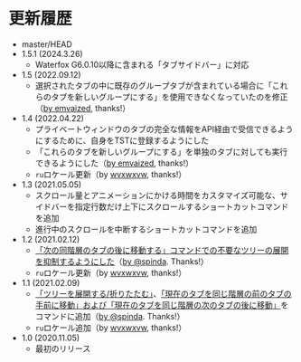 # 更新履歴

 - master/HEAD
 - 1.5.1 (2024.3.26)
   * Waterfox G6.0.10以降に含まれる「タブサイドバー」に対応
 - 1.5 (2022.09.12)
   * 選択されたタブの中に既存のグループタブが含まれている場合に「これらのタブを新しいグループにする」を使用できなくなっていたのを修正（[by emvaized](https://github.com/piroor/tst-more-tree-commands/pull/18), thanks!）
 - 1.4 (2022.04.22)
   * プライベートウィンドウのタブの完全な情報をAPI経由で受信できるようにするために、自身をTSTに登録するようにした
   * 「これらのタブを新しいグループにする」を単独のタブに対しても実行できるようにした（[by emvaized](https://github.com/piroor/tst-more-tree-commands/pull/18), thanks!）
   * `ru`ロケール更新（by [wvxwxvw](https://github.com/wvxwxvw), thanks!）
 - 1.3 (2021.05.05)
   * スクロール量とアニメーションにかける時間をカスタマイズ可能な、サイドバーを指定行数だけ上下にスクロールするショートカットコマンドを追加
   * 進行中のスクロールを中断するショートカットコマンドを追加
 - 1.2 (2021.02.12)
   * [「次の同階層のタブの後に移動する」コマンドでの不要なツリーの展開を抑制するようにした](https://github.com/piroor/tst-more-tree-commands/pull/7)（[by @spinda](https://github.com/spinda). Thanks!）
   * `ru`ロケール更新（by [wvxwxvw](https://github.com/wvxwxvw), thanks!）
 - 1.1 (2021.02.09)
   * [「ツリーを展開する/折りたたむ」](https://github.com/piroor/tst-more-tree-commands/pull/6)、[「現在のタブを同じ階層の前のタブの手前に移動」および「現在のタブを同じ階層の次のタブの後に移動」](https://github.com/piroor/tst-more-tree-commands/pull/5)をコマンドに追加（[by @spinda](https://github.com/spinda). Thanks!）
   * `ru`ロケール追加（by [wvxwxvw](https://github.com/wvxwxvw), thanks!）
 - 1.0 (2020.11.05)
   * 最初のリリース
